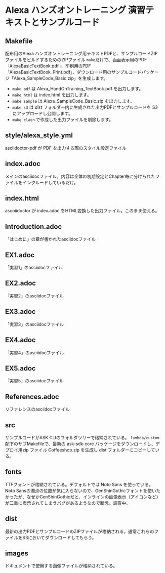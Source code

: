 # Alexa ハンズオントレーニング 演習テキストとサンプルコード

## Makefile

配布用のAlexa ハンズオントレーニング用テキストPDFと、サンプルコードZIPファイルをビルドするためのZIPファイル
`make`だけで、画面表示用のPDF「AlexaBasicTextBook.pdf」、印刷用のPDF「AlexaBasicTextBook_Print.pdf」、ダウンロード用のサンプルコードパッケージ「Alexa_SampleCode_Basic.zip」を生成します。

* `make pdf` は Alexa_HandOnTraining_TextBook.pdf を出力します。
* `make html` は index.html を出力します。
* `make sample` は Alexa_SampleCode_Basic.zip を出力します。
* `make s3` は *dist* フォルダー内に生成された出力PDFとサンプルコードを S3 にアップロードし公開します。
* `make claen` で作成した出力ファイルを削除します。

## style/alexa_style.yml

asciidoctor-pdf が PDF を出力する際のスタイル設定ファイル

## index.adoc

メインのasciidocファイル。内容は全体の初期設定とChapter毎に分けられたファイルをインクルードしているだけ。

## index.html

ascoiidoctor が index.adoc をHTML変換した出力ファイル。このまま使える。

## Introduction.adoc

「はじめに」の章が書かれたasciidocファイル

## EX1.adoc

「実習1」のasciidocファイル

## EX2.adoc

「実習2」のasciidocファイル

## EX3.adoc

「実習3」のasciidocファイル

## EX4.adoc

「実習4」のasciidocファイル

## EX5.adoc

「実習5」のasciidocファイル


## References.adoc

リファレンスのasciidocファイル

## src

サンプルコードがASK CLIのフォルダツリーで格納されている。
`lambda/custom` 配下のサブMakefileで、最新の ask-sdk-core パッケージをダウンロードし、デプロイ用zip ファイル Coffeeshop.zip を生成し dist フォルダーにコピーしている。

## fonts

TTFフォントが格納されている。デフォルトでは Noto Sans を使っている。
Noto Sansの濁点の位置が気に入らないので、GenShinGothicフォントを使いたかったが、なぜかGenShinGothicだと、インラインの画像表示（アイコンなど）が二重に表示されてしまうバグがあるようなので断念。調査中。

## dist

最新の出力PDFとサンプルコードのZIPファイルが格納される。通常これらのファイルをS3においてダウンロードしてもらう。

## images

ドキュメントで使用する画像ファイルが格納されている。
